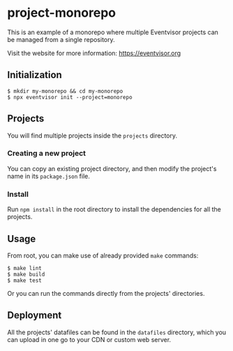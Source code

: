 # project-monorepo

This is an example of a monorepo where multiple Eventvisor projects can be managed from a single repository.

Visit the website for more information: https://eventvisor.org

## Initialization

```
$ mkdir my-monorepo && cd my-monorepo
$ npx eventvisor init --project=monorepo
```

## Projects

You will find multiple projects inside the `projects` directory.

### Creating a new project

You can copy an existing project directory, and then modify the project's name in its `package.json` file.

### Install

Run `npm install` in the root directory to install the dependencies for all the projects.

## Usage

From root, you can make use of already provided `make` commands:

```
$ make lint
$ make build
$ make test
```

Or you can run the commands directly from the projects' directories.

## Deployment

All the projects' datafiles can be found in the `datafiles` directory, which you can upload in one go to your CDN or custom web server.
